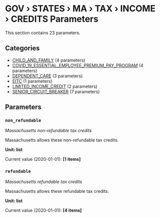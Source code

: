 # GOV › STATES › MA › TAX › INCOME › CREDITS Parameters

This section contains 23 parameters.

## Categories

- [CHILD_AND_FAMILY](child_and_family/index.md) (4 parameters)
- [COVID_19_ESSENTIAL_EMPLOYEE_PREMIUM_PAY_PROGRAM](covid_19_essential_employee_premium_pay_program/index.md) (4 parameters)
- [DEPENDENT_CARE](dependent_care/index.md) (3 parameters)
- [EITC](eitc/index.md) (1 parameters)
- [LIMITED_INCOME_CREDIT](limited_income_credit/index.md) (2 parameters)
- [SENIOR_CIRCUIT_BREAKER](senior_circuit_breaker/index.md) (7 parameters)

## Parameters

### `non_refundable`
*Massachusetts non-refundable tax credits*

Massachusetts allows these non-refundable tax credits.

**Unit: list**

Current value (2020-01-01): **[1 items]**


### `refundable`
*Massachusetts refundable tax credits*

Massachusetts allows these refundable tax credits.

**Unit: list**

Current value (2020-01-01): **[4 items]**

